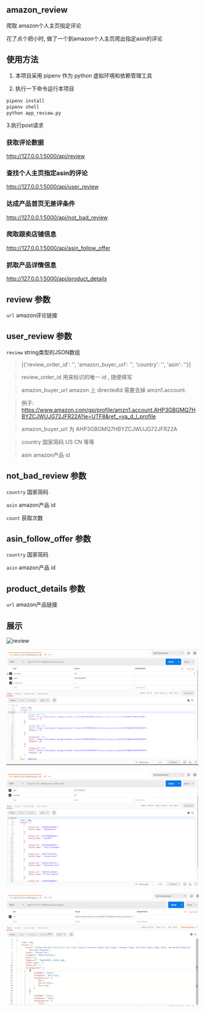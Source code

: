 ## amazon_review
爬取 amazon个人主页指定评论

花了点个把小时, 做了一个到amazon个人主页爬出指定asin的评论

## 使用方法

1. 本项目采用 pipenv 作为 python 虚拟环境和依赖管理工具

2. 执行一下命令运行本项目

```
pipenv install
pipenv shell
python app_review.py
```

3.执行post请求

### 获取评论数据
http://127.0.0.1:5000/api/review

### 查找个人主页指定asin的评论

http://127.0.0.1:5000/api/user_review

### 达成产品首页无差评条件

http://127.0.0.1:5000/api/not_bad_review

### 爬取跟卖店铺信息
http://127.0.0.1:5000/api/asin_follow_offer

### 抓取产品详情信息
http://127.0.0.1:5000/api/product_details

## review 参数
`url`       amazon评论链接

## user_review 参数

`review` string类型的JSON数组
> [{'review_order_id': '', 'amazon_buyer_url': '', 'country': '', 'asin': ''}]

> review_order_id  用来标识的唯一 id , 随便填写

> amazon_buyer_url  amazon 上 directedId 需要去掉 amzn1.account.

> 例子: https://www.amazon.com/gp/profile/amzn1.account.AHP3GBGMQ7HBYZCJWUJG72JFR22A?ie=UTF8&ref_=ya_d_l_profile

> amazon_buyer_url 为 AHP3GBGMQ7HBYZCJWUJG72JFR22A

> country 国家简码 US CN 等等

> asin amazon产品 id

## not_bad_review 参数

`country`   国家简码

`asin`      amazon产品 id

`count`     获取次数

## asin_follow_offer 参数

`country`   国家简码

`asin`      amazon产品 id

## product_details 参数
`url`       amazon产品链接

## 展示

![review](https://github.com/LingHanChuJian/amazon_review/blob/master/img/review.png)

![not_bad_review](https://github.com/LingHanChuJian/amazon_review/blob/master/img/bad_review.png)

![asin_follow_offer](https://github.com/LingHanChuJian/amazon_review/blob/master/img/follow_offer.png)

![product_details](https://github.com/LingHanChuJian/amazon_review/blob/master/img/product_details.png)